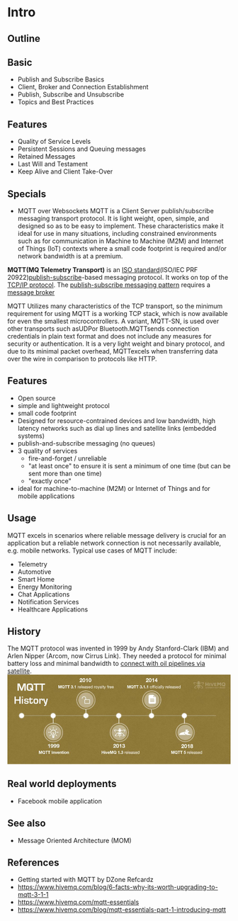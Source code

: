 # Intro

## Outline

## Basic

- Publish and Subscribe Basics
- Client, Broker and Connection Establishment
- Publish, Subscribe and Unsubscribe
- Topics and Best Practices

## Features

- Quality of Service Levels
- Persistent Sessions and Queuing messages
- Retained Messages
- Last Will and Testament
- Keep Alive and Client Take-Over

## Specials

- MQTT over Websockets
MQTT is a Client Server publish/subscribe messaging transport protocol. It is light weight, open, simple, and designed so as to be easy to implement. These characteristics make it ideal for use in many situations, including constrained environments such as for communication in Machine to Machine (M2M) and Internet of Things (IoT) contexts where a small code footprint is required and/or network bandwidth is at a premium.

**MQTT(MQ Telemetry Transport)** is an [ISO standard](https://en.wikipedia.org/wiki/International_Organization_for_Standardization)(ISO/IEC PRF 20922)[publish-subscribe](https://en.wikipedia.org/wiki/Publish%E2%80%93subscribe_pattern)-based messaging protocol. It works on top of the [TCP/IP protocol](https://en.wikipedia.org/wiki/TCP/IP). The [publish-subscribe messaging pattern](https://en.wikipedia.org/wiki/Publish%E2%80%93subscribe_pattern) requires a [message broker](https://en.wikipedia.org/wiki/Message_broker)

MQTT Utilizes many characteristics of the TCP transport, so the minimum requirement for using MQTT is a working TCP stack, which is now available for even the smallest microcontrollers. A variant, MQTT-SN, is used over other transports such asUDPor Bluetooth.MQTTsends connection credentials in plain text format and does not include any measures for security or authentication.
It is a very light weight and binary protocol, and due to its minimal packet overhead, MQTTexcels when transferring data over the wire in comparison to protocols like HTTP.

## Features

- Open source
- simple and lightweight protocol
- small code footprint
- Designed for resource-contrained devices and low bandwidth, high latency networks such as dial up lines and satellite links (embedded systems)
- publish-and-subscribe messaging (no queues)
- 3 quality of services
  - fire-and-forget / unreliable
  - "at least once" to ensure it is sent a minimum of one time (but can be sent more than one time)
  - "exactly once"
- ideal for machine-to-machine (M2M) or Internet of Things and for mobile applications

## Usage

MQTT excels in scenarios where reliable message delivery is crucial for an application but a reliable network connection is not necessarily available, e.g. mobile networks. Typical use cases of MQTT include:

- Telemetry
- Automotive
- Smart Home
- Energy Monitoring
- Chat Applications
- Notification Services
- Healthcare Applications

## History

The MQTT protocol was invented in 1999 by Andy Stanford-Clark (IBM) and Arlen Nipper (Arcom, now Cirrus Link). They needed a protocol for minimal battery loss and minimal bandwidth to [connect with oil pipelines via satellite](http://www.ibm.com/podcasts/software/websphere/connectivity/piper_diaz_nipper_mq_tt_11182011.pdf).
![image](../../media/mqtt-Intro-image1.jpg)

## Real world deployments

- Facebook mobile application

## See also

- Message Oriented Architecture (MOM)

## References

- Getting started with MQTT by DZone Refcardz
- <https://www.hivemq.com/blog/6-facts-why-its-worth-upgrading-to-mqtt-3-1-1>
- <https://www.hivemq.com/mqtt-essentials>
- <https://www.hivemq.com/blog/mqtt-essentials-part-1-introducing-mqtt>
